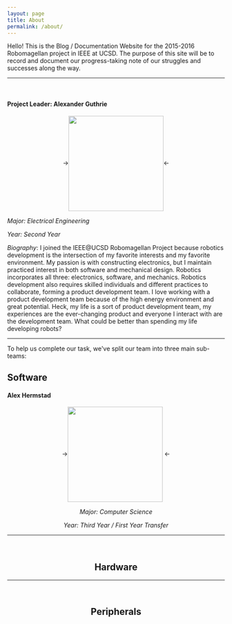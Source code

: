 ```yaml
---
layout: page
title: About
permalink: /about/
---
```


Hello! This is the Blog / Documentation Website for the 2015-2016 Robomagellan
project in IEEE at UCSD. The purpose of this site will be to record and document
our progress-taking note of our struggles and successes along the way.

___
<br>

#### Project Leader: Alexander Guthrie

<center>-><img src="http://i.imgur.com/9ExgtyE.png" width="220px"
height="220px" align="center"/><- </center>

*Major: Electrical Engineering*

*Year: Second Year*

*Biography*: I joined the IEEE@UCSD Robomagellan Project because robotics
development is the intersection of my favorite interests and my favorite
environment. My passion is with constructing electronics, but I maintain
practiced interest in both software and mechanical design. Robotics incorporates
all three: electronics, software, and mechanics. Robotics development also
requires skilled individuals and different practices to collaborate, forming a
product development team. I love working with a product development team because
of the high energy environment and great potential. Heck, my life is a sort of
product development team, my experiences are the ever-changing product and
everyone I interact with are the development team. What could be better than
spending my life developing robots?

___

To help us complete our task, we've split our team into three main sub-teams:

## Software


#### Alex Hermstad

<center>-><img src="http://i.imgur.com/dte9vcc.png" width="220px"
height="220px" align="center"/> <- <center>

*Major: Computer Science*

*Year: Third Year / First Year Transfer*
___
<br>

## Hardware


___
<br>

## Peripherals


